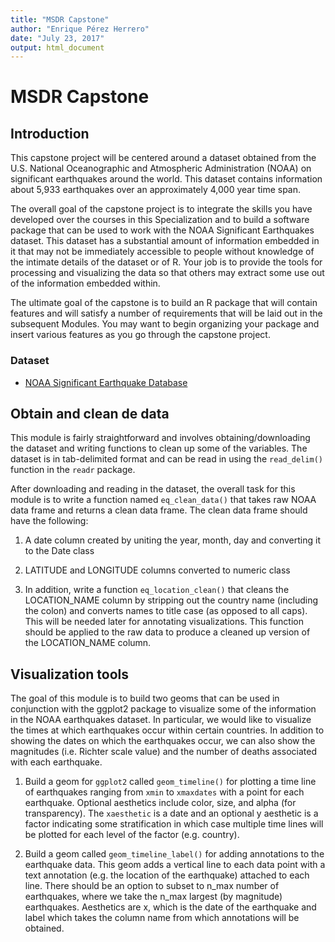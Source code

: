 ```yaml
---
title: "MSDR Capstone"
author: "Enrique Pérez Herrero"
date: "July 23, 2017"
output: html_document
---
```


# MSDR Capstone

## Introduction

This capstone project will be centered around a dataset obtained from the U.S.
National Oceanographic and Atmospheric Administration (NOAA) on significant
earthquakes around the world. This dataset contains information about 5,933
earthquakes over an approximately 4,000 year time span.

The overall goal of the capstone project is to integrate the skills you have
developed over the courses in this Specialization and to build a software
package that can be used to work with the NOAA Significant Earthquakes dataset.
This dataset has a substantial amount of information embedded in it that may not
be immediately accessible to people without knowledge of the intimate details of
the dataset or of R. Your job is to provide the tools for processing and
visualizing the data so that others may extract some use out of the information
embedded within.

The ultimate goal of the capstone is to build an R package that will contain
features and will satisfy a number of requirements that will be laid out in the
subsequent Modules. You may want to begin organizing your package and insert
various features as you go through the capstone project.

### Dataset

* [NOAA Significant Earthquake Database](https://www.ngdc.noaa.gov/nndc/struts/form?t=101650&s=1&d=1)

## Obtain and clean de data

This module is fairly straightforward and involves obtaining/downloading the
dataset and writing functions to clean up some of the variables. The dataset is
in tab-delimited format and can be read in using the `read_delim()` function in
the `readr` package.

After downloading and reading in the dataset, the overall task for this module 
is to write a function named `eq_clean_data()` that takes raw NOAA data frame
and returns a clean data frame. The clean data frame should have the following:

1. A date column created by uniting the year, month, day and converting it to
the Date class

2. LATITUDE and LONGITUDE columns converted to numeric class

3. In addition, write a function `eq_location_clean()` that cleans the 
LOCATION_NAME column by stripping out the country name (including the colon) and
converts names to title case (as opposed to all caps). This will be needed later
for annotating visualizations. This function should be applied to the raw data 
to produce a cleaned up version of the LOCATION_NAME column.

## Visualization tools

The goal of this module is to build two geoms that can be used in conjunction 
with the ggplot2 package to visualize some of the information in the NOAA 
earthquakes dataset. In particular, we would like to visualize the times at 
which earthquakes occur within certain countries. In addition to showing the 
dates on which the earthquakes occur, we can also show the magnitudes (i.e. 
Richter scale value) and the number of deaths associated with each earthquake.

1. Build a geom for `ggplot2` called `geom_timeline()` for plotting a time line
of earthquakes ranging from `xmin` to `xmaxdates` with a point for each
earthquake. Optional aesthetics include color, size, and alpha (for
transparency). The `xaesthetic` is a date and an optional y aesthetic is a
factor indicating some stratification in which case multiple time lines will be
plotted for each level of the factor (e.g. country).



2. Build a geom called `geom_timeline_label()` for adding annotations to the
earthquake data. This geom adds a vertical line to each data point with a text
annotation (e.g. the location of the earthquake) attached to each line. There
should be an option to subset to n_max number of earthquakes, where we take the
n_max largest (by magnitude) earthquakes. Aesthetics are x, which is the date of
the earthquake and label which takes the column name from which annotations will
be obtained.

